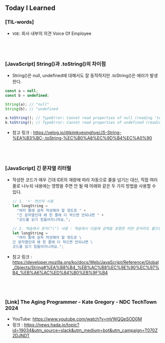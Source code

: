 ## Today I Learned

### [TIL-words]

- `VOE`: 회사 내부의 의견 Voice Of Employee

## <br />

### [JavaScript] String()과 .toString()의 차이점

- String()은 null, undefined에 대해서도 잘 동작하지만 .toString()은 에러가 발생한다.

```js
const a = null;
const b = undefined;

String(a); // "null"
String(b); // "undefined

a.toString(); // TypeError: Cannot read properties of null (reading 'toString')
b.toString(); // TypeError: Cannot read properties of undefined (reading 'toString')
```

- 참고 링크 : https://velog.io/@kimkyeonghye/JS-String-%EA%B3%BC-.toString-%EC%B0%A8%EC%9D%B4%EC%A0%90

## <br />

### [JavaScript] 긴 문자열 리터럴

- 작성한 코드가 매우 긴데 IDE의 재량에 따라 자동으로 줄을 넘기는 대신, 직접 여러 줄로 나누되 내용에는 영향을 주면 안 될 때 아래와 같은 두 가지 방법을 사용할 수 있다.

  ```js
  // 1. '+' 연산자 사용
  let longString =
    "여러 줄에 걸쳐 작성해야 할 정도로 " +
    "긴 문자열인데 왜 한 줄에 다 적으면 안되냐면 " +
    "코드를 읽기 힘들어지니까요.";
  ```

  ```js
  // 2. 역슬래시 문자("\") 사용 : 역슬래시 다음에 공백을 포함한 어떤 문자라도 붙으면 제대로 작동하지 않음
  let longString =
    "여러 줄에 걸쳐 작성해야 할 정도로 \
  긴 문자열인데 왜 한 줄에 다 적으면 안되냐면 \
  코드를 읽기 힘들어지니까요.";
  ```

- 참고 링크 : https://developer.mozilla.org/ko/docs/Web/JavaScript/Reference/Global_Objects/String#%EA%B8%B4_%EB%AC%B8%EC%9E%90%EC%97%B4_%EB%A6%AC%ED%84%B0%EB%9F%B4

## <br />

### [Link] The Aging Programmer - Kate Gregory - NDC TechTown 2024

- YouTube: https://www.youtube.com/watch?v=mVWQQeSOD0M
- 링크 : https://news.hada.io/topic?id=19034&utm_source=slack&utm_medium=bot&utm_campaign=T070Z2DJNDT
